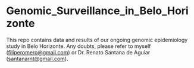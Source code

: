 # Genomic_Surveillance_in_Belo_Horizonte
This repo contains data and results of our ongoing genomic epidemiology study in Belo Horizonte. Any doubts, please refer to myself (filiperomero@gmail.com) or Dr. Renato Santana de Aguiar (santanarnt@gmail.com). 
